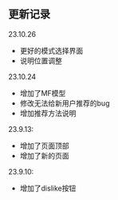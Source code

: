 ## 更新记录

23.10.26
* 更好的模式选择界面
* 说明位置调整

23.10.24
* 增加了MF模型
* 修改无法给新用户推荐的bug
* 增加推荐方法说明

23.9.13:
* 增加了页面顶部
* 增加了新的页面

23.9.10:
* 增加了dislike按钮
